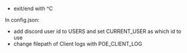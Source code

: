 
- exit/end with ^C

In config.json:
- add discord user id to USERS and set CURRENT_USER as which id to use
- change filepath of Client logs with POE_CLIENT_LOG